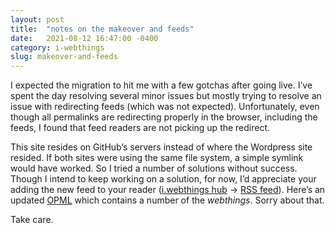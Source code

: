 ```yaml
---
layout: post
title:  "notes on the makeover and feeds"
date:   2021-08-12 16:47:00 -0400
category: i-webthings
slug: makeover-and-feeds
---
```

<p>I expected the migration to hit me with a few gotchas after going live. I’ve spent the day resolving several minor issues but mostly trying to resolve an issue with redirecting feeds (which was not expected). Unfortunately, even though all permalinks are redirecting properly in the browser, including the feeds, I found that feed readers are not picking up the redirect.</p>
<p>This site resides on GitHub’s servers instead of where the Wordpress site resided. If both sites were using the same file system, a simple symlink would have worked. So I tried a number of solutions without success. Though I intend to keep working on a solution, for now, I’d appreciate your adding the new feed to your reader (<a href="https://iwebthings.jenett.org/" title="">i.webthings hub</a> → <a href="https://iwebthings.jenett.org/feed.atom" title="">RSS feed</a>). Here’s an updated <a href="https://hub.iwebthings.com/iwt.opml" title="">OPML</a> which contains a number of the <em>webthings</em>. Sorry about that.</p>
<p>Take care.</p>